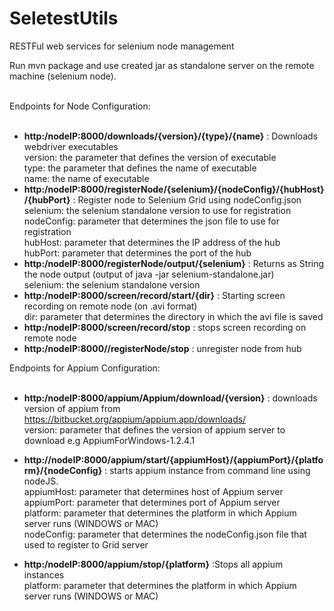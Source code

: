 SeletestUtils
=============

RESTFul web services for selenium node management

Run mvn package and use created jar as standalone server on the remote machine (selenium node).<br><br>

Endpoints for Node Configuration:<br><br>

* <b>http:/nodeIP:8000/downloads/{version}/{type}/{name}</b> : Downloads webdriver executables<br>
version: the parameter that defines the version of executable<br>
type: the parameter that defines the name of executable<br>
name: the name of executable
* <b>http:/nodeIP:8000/registerNode/{selenium}/{nodeConfig}/{hubHost}/{hubPort}</b> : Register node to Selenium Grid using nodeConfig.json<br> 
selenium: the selenium standalone version to use for registration
nodeConfig: parameter that determines the json file to use for registration<br>
hubHost: parameter that determines the IP address of the hub<br>
hubPort: parameter that determines the port of the hub
* <b>http:/nodeIP:8000/registerNode/output/{selenium}</b> : Returns as String the node output (output of java -jar selenium-standalone.jar)<br>
selenium: the selenium standalone version
* <b>http:/nodeIP:8000/screen/record/start/{dir}</b> : Starting screen recording on remote node (on .avi format)<br>
dir: parameter that determines the directory in which the avi file is saved
* <b>http:/nodeIP:8000/screen/record/stop</b> : stops screen recording on remote node
* <b>http:/nodeIP:8000//registerNode/stop</b> : unregister node from hub

Endpoints for Appium Configuration:<br><br>

* <b>http:/nodeIP:8000/appium/Appium/download/{version}</b> : downloads version of appium from https://bitbucket.org/appium/appium.app/downloads/<br>
version: parameter that defines the version of appium server to download e.g AppiumForWindows-1.2.4.1 

* <b>http://nodeIP:8000/appium/start/{appiumHost}/{appiumPort}/{platform}/{nodeConfig}</b> : starts appium instance from command line using nodeJS.<br>
appiumHost: parameter that determines host of Appium server<br>
appiumPort: parameter that determines port of Appium server<br>
platform: parameter that determines the platform in which Appium server runs (WINDOWS or MAC)<br>
nodeConfig: parameter that determines the nodeConfig.json file that used to register to Grid server<br>

* <b>http:/nodeIP:8000/appium/stop/{platform}</b> :Stops all appium instances<br>
platform: parameter that determines the platform in which Appium server runs (WINDOWS or MAC)




